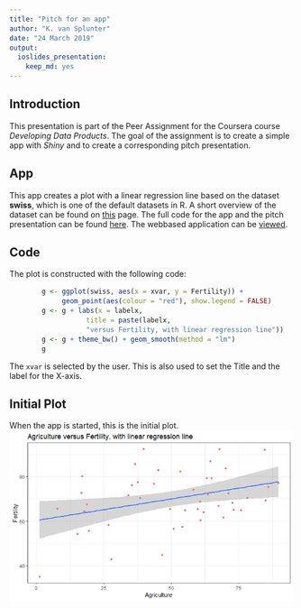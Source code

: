 ```yaml
---
title: "Pitch for an app"
author: "K. van Splunter"
date: "24 March 2019"
output: 
  ioslides_presentation: 
    keep_md: yes
---
```




## Introduction

This presentation is part of the Peer Assignment for the Coursera course *Developing Data Products*.
The goal of the assignment is to create a simple app with *Shiny* and to create a corresponding pitch presentation.

## App

This app creates a plot with a linear regression line based on the dataset **swiss**, which is one of the default datasets in R. A short overview of the dataset can be found on [this][1] page.
The full code for the app and the pitch presentation can be found [here][2].
The webbased application can be [viewed][3].

## Code

The plot is constructed with the following code:


```r
        g <- ggplot(swiss, aes(x = xvar, y = Fertility)) +
             geom_point(aes(colour = "red"), show.legend = FALSE)
        g <- g + labs(x = labelx,
                   title = paste(labelx,
                   "versus Fertility, with linear regression line"))
        g <- g + theme_bw() + geom_smooth(method = "lm")
        g
```

The `xvar` is selected by the user. This is also used to set the Title and the label for the X-axis.

## Initial Plot

When the app is started, this is the initial plot.
![](Pitch_files/figure-html/init_plot-1.png)<!-- -->



[1]: https://stat.ethz.ch/R-manual/R-devel/library/datasets/html/swiss.html "this"
[2]: https://github.com/kobe04/DevDataProductWeek4 "here"
[3]: https://kobe04.shinyapps.io/myfirstapp/ "viewed"
